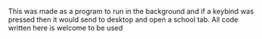 This was made as a program to run in the background and if a keybind was pressed then it would send to desktop and open a school tab. 
All code written here is welcome to be used
